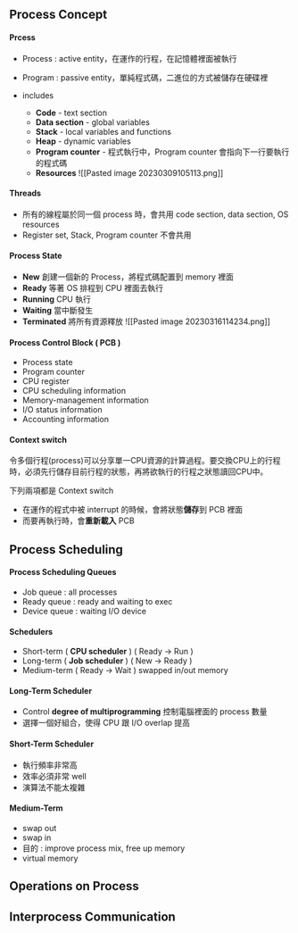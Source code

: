 ## Process Concept
#### Prcess 
+ Process : active entity，在運作的行程，在記憶體裡面被執行
+ Program : passive entity，單純程式碼，二進位的方式被儲存在硬碟裡

+ includes
	+ **Code** - text section
	+ **Data section** - global variables
	+ **Stack** - local variables and functions
	+ **Heap** - dynamic variables
	+ **Program counter** - 程式執行中，Program counter 會指向下一行要執行的程式碼
	+ **Resources**
![[Pasted image 20230309105113.png]]

#### Threads
+ 所有的線程屬於同一個 process 時，會共用 code section, data section, OS resources
+ Register set, Stack, Program counter 不會共用

#### Process State 
+ **New** 創建一個新的 Process，將程式碼配置到 memory 裡面
+ **Ready** 等著 OS 排程到 CPU 裡面去執行
+ **Running** CPU 執行
+ **Waiting** 當中斷發生
+ **Terminated** 將所有資源釋放
![[Pasted image 20230316114234.png]]

#### Process Control Block ( PCB )
+ Process state 
+ Program counter
+ CPU register
+ CPU scheduling information
+ Memory-management information
+ I/O status information
+ Accounting information

#### Context switch
令多個行程(process)可以分享單一CPU資源的計算過程。要交換CPU上的行程時，必須先行儲存目前行程的狀態，再將欲執行的行程之狀態讀回CPU中。

下列兩項都是 Context switch
+ 在運作的程式中被 interrupt 的時候，會將狀態**儲存**到 PCB 裡面
+ 而要再執行時，會**重新載入** PCB

## Process Scheduling
#### Process Scheduling Queues
+ Job queue : all processes
+ Ready queue : ready and waiting to exec
+ Device queue : waiting I/O device

#### Schedulers
+ Short-term ( **CPU scheduler** ) ( Ready $\rightarrow$ Run )
+ Long-term ( **Job scheduler** ) ( New $\rightarrow$ Ready )
+ Medium-term ( Ready $\rightarrow$ Wait ) swapped in/out memory

#### Long-Term Scheduler
+ Control **degree of multiprogramming** 控制電腦裡面的 process 數量
+ 選擇一個好組合，使得 CPU 跟 I/O overlap 提高

#### Short-Term Scheduler
+ 執行頻率非常高
+ 效率必須非常 well
+ 演算法不能太複雜

#### Medium-Term
+ swap out
+ swap in
+ 目的 : improve process mix, free up memory
+ virtual memory
## Operations on Process

## Interprocess Communication
